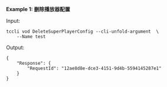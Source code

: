 **Example 1: 删除播放器配置**



Input: 

```
tccli vod DeleteSuperPlayerConfig --cli-unfold-argument  \
    --Name test
```

Output: 
```
{
    "Response": {
        "RequestId": "12ae8d8e-dce3-4151-9d4b-5594145287e1"
    }
}
```

